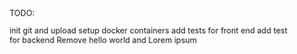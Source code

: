 TODO:

init git and upload
setup docker containers
add tests for front end
add test for backend
Remove hello world and Lorem ipsum